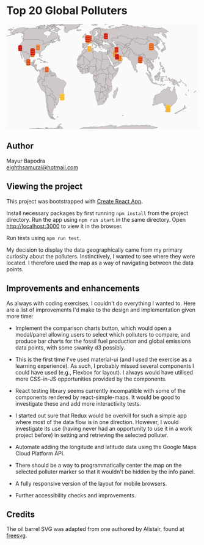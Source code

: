 # Top 20 Global Polluters

![Alt text](./screenshot.jpg?raw=true "Screenshot")

## Author

Mayur Bapodra\
[eighthsamurai@hotmail.com](mailto:eighthsamurai@hotmail.com)

## Viewing the project

This project was bootstrapped with [Create React App](https://github.com/facebook/create-react-app). 

Install necessary packages by first running `npm install` from the project directory. Run the app using `npm run start` in the same directory. Open [http://localhost:3000](http://localhost:3000) to view it in the browser.

Run tests using `npm run test`.

My decision to display the data geographically came from my primary curiosity about the polluters. Instinctively, I wanted to see where they were located. I therefore used the map as a way of navigating between the data points.

## Improvements and enhancements

As always with coding exercises, I couldn't do everything I wanted to. Here are a list of improvements I'd make to the design and implementation given more time:

- Implement the comparison charts button, which would open a modal/panel allowing users to select which polluters to compare, and produce bar charts for the fossil fuel production and global emissions data points, with some swanky d3 possibly.

- This is the first time I've used material-ui (and I used the exercise as a learning experience). As such, I probably missed several components I could have used (e.g., Flexbox for layout). I always would have utilised more CSS-in-JS opportunities provided by the components.

- React testing library seems currently incompatible with some of the components rendered by react-simple-maps. It would be good to investigate these and add more interactivity tests. 

- I started out sure that Redux would be overkill for such a simple app where most of the data flow is in one direction. However, I would investigate its use (having never had an opportunity to use it in a work project before) in setting and retrieving the selected polluter.

- Automate adding the longitude and latitude data using the Google Maps Cloud Platform API.

- There should be a way to programmatically center the map on the selected polluter marker so that it wouldn't be hidden by the info panel.

- A fully responsive version of the layout for mobile browsers.

- Further accessibility checks and improvements.

## Credits

The oil barrel SVG was adapted from one authored by Alistair, found at  [freesvg](https://freesvg.org/oil-barrel).